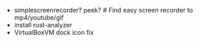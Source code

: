 - simplescreenrecorder? peek?  # Find easy screen recorder to mp4/youtube/gif
- install rust-analyzer
- VirtualBoxVM dock icon fix
